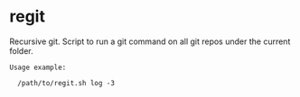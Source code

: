 # regit
Recursive git. Script to run a git command on all git repos under the current folder.

```
Usage example:

  /path/to/regit.sh log -3 
```

